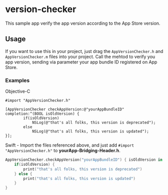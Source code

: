# version-checker
This sample app verify the app version according to the App Store version.

## Usage
If you want to use this in your project, just drag the ```AppVersionChecker.h``` and ```AppVersionChecker.m``` files into your project. Call the mehtod to verify you app version, sending via parameter your app bundle ID registered on App Store.

### Examples
Objective-C
```objc
#import "AppVersionChecker.h"

[AppVersionChecker checkAppVersion:@"yourAppBundleID" completion:^(BOOL isOldVersion) {
        if(isOldVersion)
            NSLog(@"that's all folks, this version is deprecated");
        else
            NSLog(@"that's all folks, this version is updated");
}];
```
Swift - Import the files referenced above, and just add ```#import "AppVersionChecker.h"``` to **yourApp-Bridging-Header.h**.
```swift
AppVersionChecker.checkAppVersion("yourAppBundleID") { isOldVersion in
    if(isOldVersion) {
        print("that's all folks, this version is deprecated")
    } else {
        print("that's all folks, this version is updated")
    }
}
```
